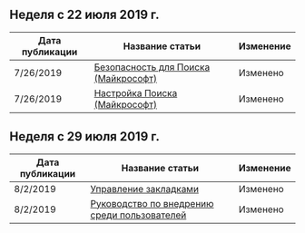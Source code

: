 <!-- This file is generated automatically each week. Changes made to this file will be overwritten.-->




## <a name="week-of-july-22-2019"></a>Неделя с 22 июля 2019 г.


| Дата публикации |Название статьи | Изменение |
|------|------------|--------|
| 7/26/2019 | [Безопасность для Поиска (Майкрософт)](/MicrosoftSearch/security) | Изменено |
| 7/26/2019 | [Настройка Поиска (Майкрософт)](/MicrosoftSearch/setup-microsoft-search) | Изменено |


## <a name="week-of-july-29-2019"></a>Неделя с 29 июля 2019 г.


| Дата публикации |Название статьи | Изменение |
|------|------------|--------|
| 8/2/2019 | [Управление закладками](/MicrosoftSearch/manage-bookmarks) | Изменено |
| 8/2/2019 | [Руководство по внедрению среди пользователей](/MicrosoftSearch/user-adoption-guide) | Изменено |
